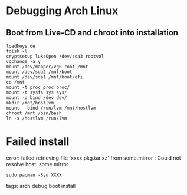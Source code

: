 # Debugging Arch Linux

## Boot from Live-CD and chroot into installation

```
loadkeys de
fdisk -l
cryptsetup luksOpen /dev/sda3 rootvol
vgchange -a y
mount /dev/mapper/vg0-root /mnt 
mount /dev/sda2 /mnt/boot
mount /dev/sda1 /mnt/boot/efi
cd /mnt
mount -t proc proc proc/
mount -t sysfs sys sys/
mount -o bind /dev dev/
mkdir /mnt/hostlvm
mount --bind /run/lvm /mnt/hostlvm
chroot /mnt /bin/bash
ln -s /hostlvm /run/lvm
```

# Failed install
error: failed retrieving file 'xxxx.pkg.tar.xz' from some.mirror : Could not resolve host: some.mirror

`sudo pacman -Syu XXXX`

tags: arch debug boot install

